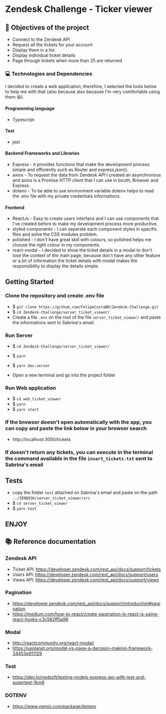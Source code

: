 # Zendesk Challenge - Ticker viewer

## :pushpin: Objectives of the project

* Connect to the Zendesk API
* Request all the tickets for your account
* Display them in a list
* Display individual ticket details
* Page through tickets when more than 25 are returned

### :computer: Technologies and Dependencies

I decided to create a web application, therefore, I selected the tools below to help me with that (also because also because I'm very comfortable using them :laughing:).
#### Programming language
* Typescript

#### Test
* jest

#### Backend Frameworks and Libraries 
* Express - it provides functions that make the development process simple and efficiently such as Router and express.json().
* axios - To request the data from Zendesk API I created an asynchronous and axios is a Promise HTTP client that I can use in bouth, Browser and Express.
* dotenv - To be able to use environment variable dotenv helps to read the .env file with my private credentials informations.


#### Frontend
* ReactJs - Easy to create users interface and I can use components that I've created before to make my development process more productive.
* styled-components - I can separate each component styles in specific files and solve the CSS modules problem.
* polished - I don't have great skill with colours, so polished helps me choose the right colour in my components.
* react-modal - I decided to show the ticket details in a modal to don't lose the context of the main page, because don't have any other feature or a lot of information the ticket details with modal makes the responsibility to display the details simple.


## Getting Started

 
### Clone the repository and create .env file
* $ `git clone https://github.com/FelipeCostaBR/Zendesk-Challenge.git`
* $ `cd Zendesk-Challenge/server_ticket_viewer/`
* Create a file `.env` on the root of the file `server_ticket_viewer/` and paste the informations sent to Sabrina's email.
   
### Run Server
* $ `cd Zendesk-Challenge/server_ticket_viewer/`
* $ `yarn`
* $ `yarn dev:server`

* Open a new terminal and go into the project folder

### Run Web application

* $ `cd web_ticket_viewer`
* $ `yarn`
* $ `yarn start`

### If the browser doesn't open automatically with the app,  you can copy and paste the link below in your browser search
*  http://localhost:3000/tickets


### If doesn't return any tickets, you can execute in the terminal the command available in the file `insert_tickets.txt` sent to Sabrina's email


## Tests
* copy the folder `test` attached on Sabrina's email and paste on the path `../ZENDESK/server_ticket_viewer/src`
* $ `cd server_ticket_viewer`
* $ `yarn test`

## ENJOY 


## :books: Reference documentation

### Zendesk API
* Ticket API: https://developer.zendesk.com/rest_api/docs/support/tickets
* Users API: https://developer.zendesk.com/rest_api/docs/support/users
* Views API: https://developer.zendesk.com/rest_api/docs/support/views

### Pagination
* https://developer.zendesk.com/rest_api/docs/support/introduction#pagination
* https://medium.com/how-to-react/create-pagination-in-react-js-using-react-hooks-c3c582ff5a96

### Modal
* http://reactcommunity.org/react-modal/
* https://uxplanet.org/modal-vs-page-a-decision-making-framework-34453e911129

### Test
* https://dev.to/nedsoft/testing-nodejs-express-api-with-jest-and-supertest-1km6

### DOTENV
* https://www.npmjs.com/package/dotenv
